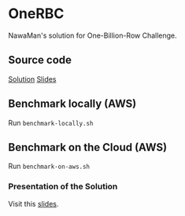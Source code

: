 # OneRBC

NawaMan's solution for One-Billion-Row Challenge.

## Source code

[Solution](https://github.com/NawaMan/OneBRC/blob/main/src/onebrc/CalculateAverage_nawaman.java)
[Slides](https://github.com/NawaMan/OneBRC/tree/main/docs-src)

## Benchmark locally (AWS)

Run `benchmark-locally.sh`


## Benchmark on the Cloud (AWS)

Run `benchmark-on-aws.sh`


### Presentation of the Solution

Visit this [slides](https://nawaman.github.io/OneBRC/slides/onebrc.html).